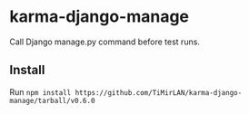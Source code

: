 karma-django-manage
===================

Call Django manage.py command before test runs.

Install
-------

Run `npm install https://github.com/TiMirLAN/karma-django-manage/tarball/v0.6.0`
